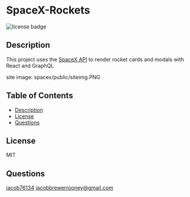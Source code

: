 # SpaceX-Rockets
![license badge](https://img.shields.io/github/license/jacob76134/spacex-rockets)
## Description
This project uses the [SpaceX API](https://github.com/r-spacex/SpaceX-API/tree/master/docs#rspacex-api-docs) to render rocket cards and modals with React and GraphQL

site image: spacex/public/siteimg.PNG
## Table of Contents
- [Description](#description)
- [License](#license)
- [Questions](#questions)
## License
MIT
## Questions
[jacob76134](https://github.com/jacob76134)
[jacobbrewerrooney@gmail.com](mailto:jacobbrewerrooney@gmail.com)
